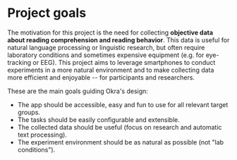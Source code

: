 # Project goals

The motivation for this project is the need for collecting **objective data about reading comprehension and reading behavior**. This data is useful for natural language processing or linguistic research, but often require laboratory conditions and sometimes expensive equipment (e.g. for eye-tracking or EEG). This project aims to leverage smartphones to conduct experiments in a more natural environment and to make collecting data more efficient and enjoyable -- for participants and researchers.

These are the main goals guiding Okra's design:

- The app should be accessible, easy and fun to use for all relevant target groups.
- The tasks should be easily configurable and extensible.
- The collected data should be useful (focus on research and automatic text processing).
- The experiment environment should be as natural as possible (not "lab conditions").
